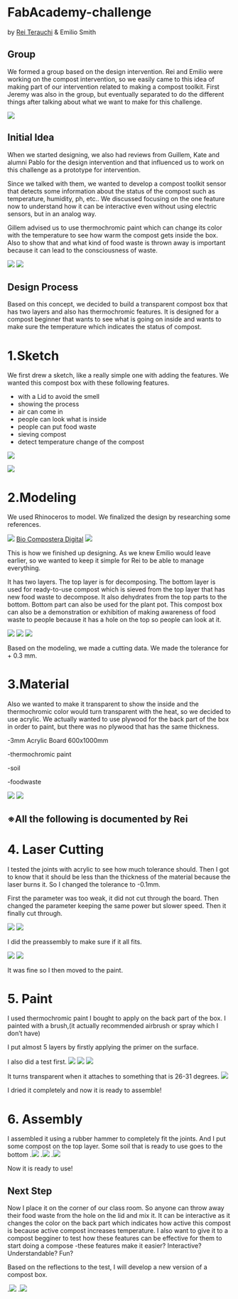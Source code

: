 # FabAcademy-challenge

by [Rei Terauchi](https://terauchi-rei.github.io/mdefweb/) & Emilio Smith

## Group
We formed a group based on the design intervention. Rei and Emilio were working on the compost intervention, so we easily came to this idea of making part of our intervention related to making a compost toolkit.
First Jeremy was also in the group, but eventually separated to do the different things after talking about what we want to make for this challenge.

![](../images/group.jpg)

## Initial Idea
When we started designing, we also had reviews from Guillem, Kate and alumni Pablo for the design intervention and that influenced us to work on this challenge as a prototype for intervention.

Since we talked with them, we wanted to develop a compost toolkit sensor that detects some information about the status of the compost such as temperature, humidity, ph, etc.. We discussed focusing on the one feature now to understand how it can be interactive even without using electric sensors, but in an analog way.  

Gillem advised us to use thermochromic paint which can change its color with the temperature to see how warm the compost gets inside the box. Also to show that and what kind of food waste is thrown away is important because it can lead to the consciousness of waste.


![](/images/refs.jpg)
![](/images/guillem.jpg)

## Design Process
Based on this concept, we decided to build a transparent compost box that has two layers and also has thermochromic features. It is designed for a compost beginner that wants to see what is going on inside and wants to make sure the temperature which indicates the status of compost.

# 1.Sketch

We first drew a sketch, like a really simple one with adding the features.
We wanted this compost box with these following features.

- with a Lid to avoid the smell
- showing the process
- air can come in
- people can look what is inside
- people can put food waste
- sieving compost
- detect temperature change of the compost

![](/images/1.jpeg)

![](/images/2.jpeg)


# 2.Modeling

We used Rhinoceros to model. We finalized the design by researching some references.

![](/images/bio.jpg)
[Bio Compostera Digital](http://www.fablab.uchile.cl/proyectos/455/biocompostera-digital/)
![](/images/layer.jpg)

This is how we finished up designing. As we knew Emilio would leave earlier, so we wanted to keep it simple for Rei to be able to  manage everything.

It has two layers. The top layer is for decomposing. The bottom layer is used for ready-to-use compost which is sieved from the top layer that has new food waste to decompose. It also dehydrates from the top parts to the bottom. Bottom part can also be used for the plant pot.
This compost box can also be a demonstration or exhibition of making awareness of food waste to people because it has a hole on the top so people can look at it.

![](/images/model.jpg)
![](/images/cut.jpg)
![](/images/3.jpeg)

Based on the modeling, we made a cutting data. We made the tolerance for + 0.3 mm.

# 3.Material

Also we wanted to make it transparent to show the inside and the thermochromic color would turn transparent with the heat, so we decided to use acrylic. We actually wanted to use plywood for the back part of the box in order to paint, but there was no plywood that has the same thickness.

-3mm Acrylic Board 600x1000mm

-thermochromic paint

-soil

-foodwaste

![](/images/S__4431879.jpg)
![](/images/S__4431891.jpg)

## ※All the following is documented by Rei

# 4. Laser Cutting

I tested the joints with acrylic to see how much tolerance should. Then I got to know that it should be less than the thickness of the material because the laser burns it. So I changed the tolerance to -0.1mm.

First the parameter was too weak, it did not cut through the board. Then changed the parameter keeping the same power but slower speed. Then it finally cut through.

![](/images/S__4431880.jpg)
![](/images/S__4431887.jpg)

I did the preassembly to make sure if it all fits.

![](/images/S__4431889.jpg)
![](/images/S__4431890.jpg)

It was fine so I then moved to the paint.

# 5. Paint

I used thermochromic paint I bought to apply on the back part of the box. I painted with a brush,(it actually recommended airbrush or spray which I don’t have)

I put almost 5 layers by firstly applying the primer on the surface.

I also did a test first.
![](/images/S__4431895.jpg)
![](/images/S__4431894.jpg)
![](/images/S__4431900.jpg)

It turns transparent when it attaches to something that is 26-31 degrees.
![](/images/S__4431909.jpg)

I dried it completely and now it is ready to assemble!

# 6. Assembly
 I assembled it using a rubber hammer to completely fit the joints.
And I put some compost on the top layer. Some soil that is ready to use goes to the bottom
.![](/images/S__4431902.jpg)
.![](/images/S__4431901.jpg)
.![](/images/S__4431905.jpg)

Now it is ready to use!

## Next Step

Now I place it on the corner of our class room. So anyone can throw away their food waste from the hole on the lid and mix it. It can be interactive as it changes the color on the back part which indicates how active this compost is because active compost increases temperature.
I also want to give it to a compost begginer to test how these features can be effective for them to start doing a compose -these features make it easier? Interactive? Understandable? Fun?

Based on the reflections to the test, I will develop a new version of a compost box.

.![](/images/74A214FD-1E8B-47FC-B62E-B4A079C6D372.jpg)
.![](/images/619CDB0E-4B08-4631-9270-84E70D4A134C.jpg)
